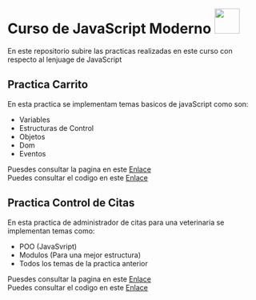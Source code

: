 # Curso de JavaScript Moderno <img src="https://media.giphy.com/media/xT9IgzoKnwFNmISR8I/giphy.gif" width="50" />

En este repositorio subire las practicas realizadas en este curso con respecto al lenjuage de JavaScript

## Practica Carrito

En esta practica se implementam temas basicos de javaScript como son:

* Variables
* Estructuras de Control
* Objetos
* Dom
* Eventos

Puesdes consultar la pagina en este [Enlace](https://carritostorage.netlify.app) <br>
Puedes consultar el codigo en este [Enlace](https://github.com/pakosanchez27/Practicas-JavaScript/tree/master/Carrito)

## Practica Control de Citas

En esta practica de administrador de citas para una veterinaria se implementan temas como: 

* POO (JavaSvript)
* Modulos (Para una mejor estructura)
* Todos los temas de la practica anterior

Puesdes consultar la pagina en este [Enlace](https://citasveterinaria07.netlify.app) <br>
Puedes consultar el codigo en este [Enlace](https://github.com/pakosanchez27/Practicas-JavaScript/tree/master/Control-Citas)
